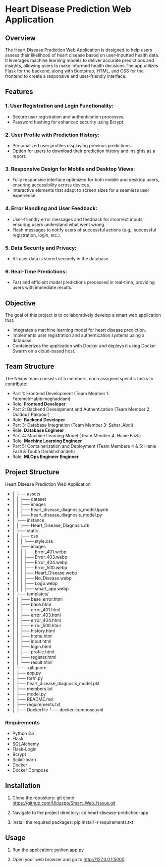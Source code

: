 # Heart Disease Prediction Web Application

## Overview
The Heart Disease Prediction Web Application is designed to help users assess their likelihood of heart disease based on user-inputted health data.
It leverages machine learning models to deliver accurate predictions and insights, allowing users to make informed health decisions.The app utilizes Flask for the backend, along with Bootstrap, HTML, and CSS for the frontend to create a responsive and user-friendly interface.


## Features

### 1. User Registration and Login Functionality:
- Secure user registration and authentication processes.
- Password hashing for enhanced security using Bcrypt.

### 2. User Profile with Prediction History:
- Personalized user profiles displaying previous predictions.
- Option for users to download their prediction history and insights as a report.

### 3. Responsive Design for Mobile and Desktop Views:
- Fully responsive interface optimized for both mobile and desktop users, ensuring accessibility across devices.
- Interactive elements that adapt to screen sizes for a seamless user experience.

### 4. Error Handling and User Feedback:
- User-friendly error messages and feedback for incorrect inputs, ensuring users understand what went wrong.
- Flash messages to notify users of successful actions (e.g., successful registration, login, etc.).

### 5. Data Security and Privacy:
- All user data is stored securely in the database.

### 6. Real-Time Predictions:
- Fast and efficient model predictions processed in real-time, providing users with immediate results.


## Objective

The goal of this project is to collaboratively develop a smart web application that:
- Integrates a machine learning model for heart disease prediction.
- Implements user registration and authentication systems using a database.
- Containerizes the application with Docker and deploys it using Docker Swarm on a cloud-based host.


## Team Structure

The Nexus team consists of 5 members, each assigned specific tasks to contribute:

- Part 1: Frontend Development (Team Member 1: FatemehHabibimoghaddam)
- Role: **Frontend Developer**
- Part 2: Backend Development and Authentication (Team Member 2: Ouldouz Pakpour)
- Role: **Backend Developer**
- Part 3: Database Integration (Team Member 3: Sahar_Abdi)
- Role: **Database Engineer**
- Part 4: Machine Learning Model (Team Member 4: Hanie Fazli)
- Role: **Machine Learning Engineer**
- Part 5: Containerization and Deployment (Team Members 4 & 5: Hanie Fazli & Touba Derakhshandeh)
- Role: **MLOps Engineer Engineer**


## Project Structure
Heart Disease Prediction Web Application
- │   ├── assets
- │   │   ├── dataset
- │   │   ├── images
- │   │   ├── heart_disease_diagnosis_model.ipynb
- │   │   ├── heart_disease_diagnosis_model.py
- │   ├── instance 
- │   │   ├── Heart_Disease_Diagnosis.db
- │   ├── static 
- │   │   ├── css
- │   │   │  └── style.css
- │   │   ├── images
- │   │   │  ├── Error_401.webp
- │   │   │  ├── Error_403.webp
- │   │   │  ├── Error_404.webp
- │   │   │  ├── Error_500.webp
- │   │   │  ├── Heart_Disease.webp
- │   │   │  ├── No_Disease.webp
- │   │   │  ├── Logo.webp
- │   │   │  ├── smart_app.webp
- │   ├── templates/
- │   │   ├── base_error.html
- │   │   ├── base.html
- │   │   ├── error_401.html
- │   │   ├── error_403.html
- │   │   ├── error_404.html
- │   │   ├── error_500.html
- │   │   ├── history.html
- │   │   ├── home.html
- │   │   ├── input.html
- │   │   ├── login.html
- │   │   ├── profile.html
- │   │   ├── register.html
- │   │   └── result.html
- │   ├── .gitignore
- │   ├── app.py
- │   ├── form.py
- │   ├── heart_disease_diagnosis_model.pkl
- │   ├── members.txt
- │   ├── model.py 
- │   ├── README.md
- │   ├── requirements.txt
- │   ├── Dockerfile
    └── docker-compose.yml


### Requirements
- Python 3.x
- Flask
- SQLAlchemy
- Flask-Login
- Bcrypt
- Scikit-learn
- Docker
- Docker Compose

 
## Installation

1. Clone the repository:
git clone https://github.com/Ulduzpp/Smart_Web_Nexus.git

2. Navigate to the project directory:
cd heart-disease-prediction-app

3. Install the required packages:
pip install -r requirements.txt


## Usage

1. Run the application:
python app.py

2. Open your web browser and go to http://127.0.0.1:5000.
